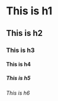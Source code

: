 # This is h1
## This is h2
### This is h3
#### This is h4
##### This is h5 </h5>
###### This is h6 </h6>
